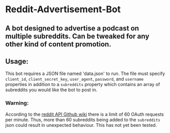 # Reddit-Advertisement-Bot
A bot designed to advertise a podcast on multiple subreddits.  Can be tweaked for any other kind of content promotion.
---

## Usage:
This bot requires a JSON file named 'data.json' to run.  The file must specify
`client_id`, `client_secret_key`, `user_agent`, `password`, and `username` properties in addition to
a `subreddits` property which contains an array of subreddits you would like the bot to post in.

### Warning:
According to the [reddit API Github wiki](https://github.com/reddit-archive/reddit/wiki/API) there is a limit of 60 OAuth requests per minute.  Thus,  more than 60 subreddits being added to the `subreddits` json could result in unexpected behaviour.  This has not yet been tested.

